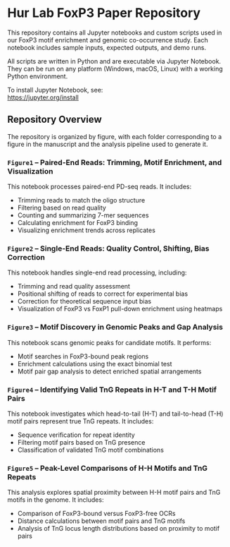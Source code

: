 # Hur Lab FoxP3 Paper Repository

This repository contains all Jupyter notebooks and custom scripts used in our FoxP3 motif enrichment and genomic co-occurrence study. Each notebook includes sample inputs, expected outputs, and demo runs.

All scripts are written in Python and are executable via Jupyter Notebook. They can be run on any platform (Windows, macOS, Linux) with a working Python environment.

To install Jupyter Notebook, see:  
https://jupyter.org/install

## Repository Overview

The repository is organized by figure, with each folder corresponding to a figure in the manuscript and the analysis pipeline used to generate it.

### `Figure1` – Paired-End Reads: Trimming, Motif Enrichment, and Visualization

This notebook processes paired-end PD-seq reads. It includes:
- Trimming reads to match the oligo structure
- Filtering based on read quality
- Counting and summarizing 7-mer sequences
- Calculating enrichment for FoxP3 binding
- Visualizing enrichment trends across replicates

### `Figure2` – Single-End Reads: Quality Control, Shifting, Bias Correction

This notebook handles single-end read processing, including:
- Trimming and read quality assessment
- Positional shifting of reads to correct for experimental bias
- Correction for theoretical sequence input bias
- Visualization of FoxP3 vs FoxP1 pull-down enrichment using heatmaps

### `Figure3` – Motif Discovery in Genomic Peaks and Gap Analysis

This notebook scans genomic peaks for candidate motifs. It performs:
- Motif searches in FoxP3-bound peak regions
- Enrichment calculations using the exact binomial test
- Motif pair gap analysis to detect enriched spatial arrangements

### `Figure4` – Identifying Valid TnG Repeats in H-T and T-H Motif Pairs

This notebook investigates which head-to-tail (H-T) and tail-to-head (T-H) motif pairs represent true TnG repeats. It includes:
- Sequence verification for repeat identity
- Filtering motif pairs based on TnG presence
- Classification of validated TnG motif combinations

### `Figure5` – Peak-Level Comparisons of H-H Motifs and TnG Repeats

This analysis explores spatial proximity between H-H motif pairs and TnG motifs in the genome. It includes:
- Comparison of FoxP3-bound versus FoxP3-free OCRs
- Distance calculations between motif pairs and TnG motifs
- Analysis of TnG locus length distributions based on proximity to motif pairs
